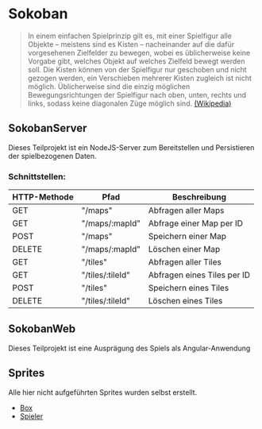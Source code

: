 # Sokoban

> In einem einfachen Spielprinzip gilt es, mit einer Spielfigur alle Objekte – meistens sind es Kisten – nacheinander auf die dafür vorgesehenen Zielfelder zu bewegen, wobei es üblicherweise keine Vorgabe gibt, welches Objekt auf welches Zielfeld bewegt werden soll. Die Kisten können von der Spielfigur nur geschoben und nicht gezogen werden, ein Verschieben mehrerer Kisten zugleich ist nicht möglich. Üblicherweise sind die einzig möglichen Bewegungsrichtungen der Spielfigur nach oben, unten, rechts und links, sodass keine diagonalen Züge möglich sind. [(Wikipedia)](https://de.wikipedia.org/wiki/Sokoban)

## SokobanServer

Dieses Teilprojekt ist ein NodeJS-Server zum Bereitstellen und Persistieren der spielbezogenen Daten.

### Schnittstellen:

| HTTP-Methode | Pfad             | Beschreibung                |
|--------------|------------------|-----------------------------|
| GET          | "/maps"          | Abfragen aller Maps         |
| GET          | "/maps/:mapId"   | Abfrage einer Map per ID    |
| POST         | "/maps"          | Speichern einer Map         |
| DELETE       | "/maps/:mapId"   | Löschen einer Map           |
| GET          | "/tiles"         | Abfragen aller Tiles        |
| GET          | "/tiles/:tileId" | Abfragen eines Tiles per ID |
| POST         | "/tiles"         | Speichern eines Tiles       |
| DELETE       | "/tiles/:tileId" | Löschen eines Tiles         |

## SokobanWeb

Dieses Teilprojekt ist eine Ausprägung des Spiels als Angular-Anwendung

## Sprites
Alle hier nicht aufgeführten Sprites wurden selbst erstellt.
- [Box](https://www.bienenfisch-design.de/wp-content/uploads/2018/06/wood-textures-005.jpg)
- [Spieler](https://img00.deviantart.net/4b3b/i/2016/050/7/6/lsw_s_top_down_base_by_hyomatanzaki-d9sb1b3.png)
